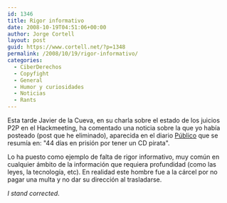 ```yaml
---
id: 1346
title: Rigor informativo
date: 2008-10-19T04:51:06+00:00
author: Jorge Cortell
layout: post
guid: https://www.cortell.net/?p=1348
permalink: /2008/10/19/rigor-informativo/
categories:
  - CiberDerechos
  - Copyfight
  - General
  - Humor y curiosidades
  - Noticias
  - Rants
---
```

Esta tarde Javier de la Cueva, en su charla sobre el estado de los juicios P2P en el Hackmeeting, ha comentado una noticia sobre la que yo había posteado (post que he eliminado), aparecida en el diario <a title="https://www.publico.es/internacional/165637/dias/prision/cd/pirata/musica" href="https://www.publico.es/internacional/165637/dias/prision/cd/pirata/musica" target="_blank">Público</a> que se resumía en: "44 días en prisión por tener un CD pirata".

Lo ha puesto como ejemplo de falta de rigor informativo, muy común en cualquier ámbito de la información que requiera profundidad (como las leyes, la tecnología, etc). En realidad este hombre fue a la cárcel por no pagar una multa y no dar su dirección al trasladarse.

_I stand corrected_.